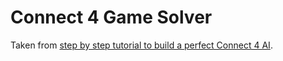 # Connect 4 Game Solver

Taken from [step by step tutorial to build a perfect Connect 4 AI](http://blog.gamesolver.org).
